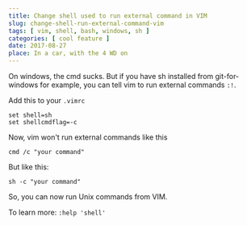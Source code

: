 ```yaml
---
title: Change shell used to run external command in VIM
slug: change-shell-run-external-command-vim
tags: [ vim, shell, bash, windows, sh ]
categories: [ cool feature ]
date: 2017-08-27
place: In a car, with the 4 WD on
---
```


On windows, the cmd sucks. But if you have sh installed from git-for-windows
for example, you can tell vim to run external commands `:!`.

Add this to your `.vimrc`

```vim
set shell=sh
set shellcmdflag=-c
```

Now, vim won't run external commands like this

    cmd /c "your command"

But like this:

    sh -c "your command"

So, you can now run Unix commands from VIM.

To learn more: `:help 'shell'`
